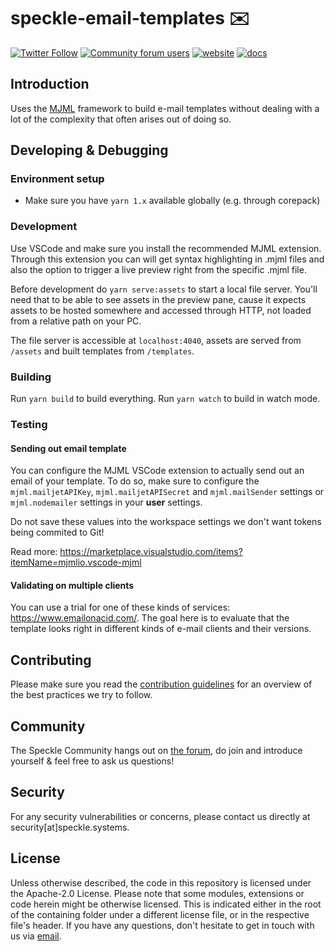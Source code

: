 # speckle-email-templates ✉️

[![Twitter Follow](https://img.shields.io/twitter/follow/SpeckleSystems?style=social)](https://twitter.com/SpeckleSystems) [![Community forum users](https://img.shields.io/discourse/users?server=https%3A%2F%2Fdiscourse.speckle.works&style=flat-square&logo=discourse&logoColor=white)](https://discourse.speckle.works) [![website](https://img.shields.io/badge/https://-speckle.systems-royalblue?style=flat-square)](https://speckle.systems) [![docs](https://img.shields.io/badge/docs-speckle.guide-orange?style=flat-square&logo=read-the-docs&logoColor=white)](https://speckle.guide/dev/)

## Introduction

Uses the [MJML](https://mjml.io/) framework to build e-mail templates without dealing with a lot of the complexity that often arises out of doing so.

## Developing & Debugging

### Environment setup

- Make sure you have `yarn 1.x` available globally (e.g. through corepack)

### Development

Use VSCode and make sure you install the recommended MJML extension. Through this extension you can will get syntax highlighting in .mjml files and also the option to trigger a live preview right from the specific .mjml file.

Before development do `yarn serve:assets` to start a local file server. You'll need that to be able to see assets in the preview pane, cause it expects assets to be hosted somewhere and accessed through HTTP, not loaded from a relative path on your PC.

The file server is accessible at `localhost:4040`, assets are served from `/assets` and built templates from `/templates`.

### Building

Run `yarn build` to build everything. Run `yarn watch` to build in watch mode.

### Testing

#### Sending out email template

You can configure the MJML VSCode extension to actually send out an email of your template. To do so, make sure to configure the `mjml.mailjetAPIKey`, `mjml.mailjetAPISecret` and `mjml.mailSender` settings or `mjml.nodemailer` settings in your **user** settings.

Do not save these values into the workspace settings we don't want tokens being commited to Git!

Read more: https://marketplace.visualstudio.com/items?itemName=mjmlio.vscode-mjml

#### Validating on multiple clients

You can use a trial for one of these kinds of services: https://www.emailonacid.com/. The goal here is to evaluate that the template looks right in different kinds of e-mail clients and their versions.

## Contributing

Please make sure you read the [contribution guidelines](.github/CONTRIBUTING.md) for an overview of the best practices we try to follow.

## Community

The Speckle Community hangs out on [the forum](https://discourse.speckle.works), do join and introduce yourself & feel free to ask us questions!

## Security

For any security vulnerabilities or concerns, please contact us directly at security[at]speckle.systems.

## License

Unless otherwise described, the code in this repository is licensed under the Apache-2.0 License. Please note that some modules, extensions or code herein might be otherwise licensed. This is indicated either in the root of the containing folder under a different license file, or in the respective file's header. If you have any questions, don't hesitate to get in touch with us via [email](mailto:hello@speckle.systems).
